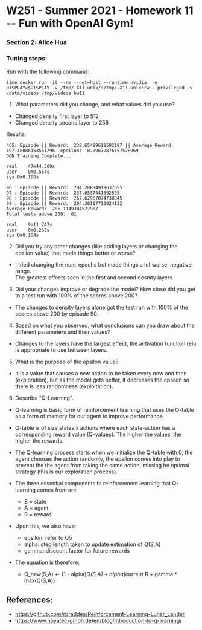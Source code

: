 # W251 - Summer 2021 - Homework 11 -- Fun with OpenAI Gym!
### Section 2: Alice Hua

### Tuning steps:

Run with the following command:
```
time docker run -it --rm --net=host --runtime nvidia  -e DISPLAY=$DISPLAY -v /tmp/.X11-unix/:/tmp/.X11-unix:rw --privileged -v /data/videos:/tmp/videos hw11
```

1. What parameters did you change, and what values did you use?

- Changed density first layer to 512
- Changed density second layer to 256

Results:
```
465: Episode || Reward:  238.65489618592187 || Average Reward: 197.18086153561296  epsilon:  0.09672876157528969
DQN Training Complete...

real	47m44.369s
user	0m0.564s
sys	0m0.160s

96 : Episode || Reward:  204.20884919637655
97 : Episode || Reward:  237.0537441602595
98 : Episode || Reward:  262.62967074738845
99 : Episode || Reward:  204.30117712024122
Average Reward:  205.1149304522907
Total tests above 200:  61

real	9m11.747s
user	0m0.232s
sys	0m0.104s
``` 

2. Did you try any other changes (like adding layers or changing the epsilon value) that made things better or worse?

- I tried changing the num_epochs but made things a lot worse, negative range.  
The greatest effects seen in the first and second desnity layers.                                                                                                                  

3. Did your changes improve or degrade the model? How close did you get to a test run with 100% of the scores above 200?

- The changes to density layers alone got the test run with 100% of the scores above 200 by episode 90.

4. Based on what you observed, what conclusions can you draw about the different parameters and their values?

- Changes to the layers have the largest effect, the activation function relu is appropriate to use between layers. 

5. What is the purpose of the epsilon value?

- It is a value that causes a new action to be taken every now and then (exploration), but as the model gets better, it decreases the epsilon so there is less randomness (exploitation). 

6. Describe "Q-Learning".

- Q-learning is basic form of reinforcement learning that uses the Q-table as a form of memory for our agent to improve performance.   
- Q-table is of size states x actions where each state-action has a corresponding reward value (Q-values). The higher the values, the higher the rewards.  
- The Q-learning process starts when we initialize the Q-table with 0, the agent chooses the action randomly, the epsilon comes into play to prevent the the agent from taking the same action, missing he optimal strategy (this is our exploration process).
- The three essential components to reinforcement learning that Q-learning comes from are:
	- S = state
	- A = agent
	- R = reward

- Upon this, we also have:
	- epsilon: refer to Q5
	- alpha: step length taken to update estimation of Q(S,A)
	- gamma: discount factor for future rewards

- The equation is therefore:
	- Q_new(S,A) <- (1 - alpha)*Q(S,A) + alpha*(current R + gamma * max(Q(S,A))

## References:
- https://github.com/rbraddes/Reinforcement-Learning-Lunar_Lander
- https://www.novatec-gmbh.de/en/blog/introduction-to-q-learning/
